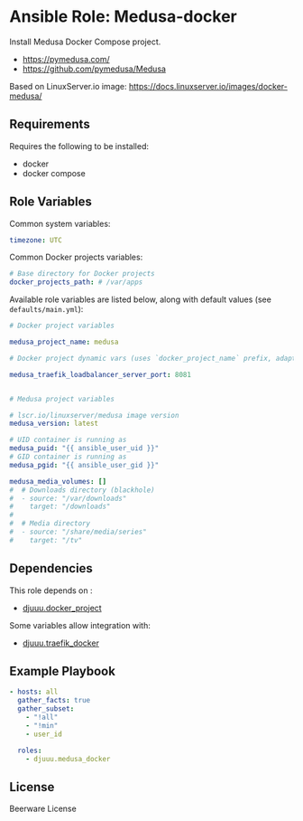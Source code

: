 Ansible Role: Medusa-docker
===========================

Install Medusa Docker Compose project.

- https://pymedusa.com/
- https://github.com/pymedusa/Medusa

Based on LinuxServer.io image: https://docs.linuxserver.io/images/docker-medusa/

Requirements
------------

Requires the following to be installed:
- docker
- docker compose

Role Variables
--------------

Common system variables:

```yaml
timezone: UTC
```

Common Docker projects variables:

```yaml
# Base directory for Docker projects
docker_projects_path: # /var/apps
```

Available role variables are listed below, along with default values (see `defaults/main.yml`):

```yaml
# Docker project variables

medusa_project_name: medusa

# Docker project dynamic vars (uses `docker_project_name` prefix, adapt if overridden)

medusa_traefik_loadbalancer_server_port: 8081


# Medusa project variables

# lscr.io/linuxserver/medusa image version
medusa_version: latest

# UID container is running as
medusa_puid: "{{ ansible_user_uid }}"
# GID container is running as
medusa_pgid: "{{ ansible_user_gid }}"

medusa_media_volumes: []
#  # Downloads directory (blackhole)
#  - source: "/var/downloads"
#    target: "/downloads"
#
#  # Media directory
#  - source: "/share/media/series"
#    target: "/tv"
```

Dependencies
------------

This role depends on :
- [djuuu.docker_project](https://github.com/Djuuu/ansible-role-docker-project)

Some variables allow integration with:
- [djuuu.traefik_docker](https://github.com/Djuuu/ansible-role-traefik-docker)

Example Playbook
----------------

```yaml
- hosts: all
  gather_facts: true
  gather_subset:
    - "!all"
    - "!min"
    - user_id

  roles:
    - djuuu.medusa_docker
```

License
-------

Beerware License
